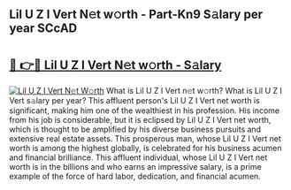 ## Lil U Z I Vert N𝚎t w𝚘rth - Part-Kn9 S𝚊lary per year SCcAD

# <h2><a href="http://gc3nlhd.nevu.top/?p=Lil+U+Z+I+Vert">🔗 👉🔴 Lil U Z I Vert N𝚎t w𝚘rth - S𝚊lary</a></h2>

[![Lil U Z I Vert N𝚎t W𝚘rth](https://i.imgur.com/Oavwk0R.jpeg)](http://gc3nlhd.nevu.top/?p=Lil+U+Z+I+Vert)
What is Lil U Z I Vert n𝚎t w𝚘rth? What is Lil U Z I Vert s𝚊lary per year?
This affluent person's Lil U Z I Vert net worth is significant, making him one of the wealthiest in his profession. His income from his job is considerable, but it is eclipsed by Lil U Z I Vert net worth, which is thought to be amplified by his diverse business pursuits and extensive real estate assets. This prosperous man, whose Lil U Z I Vert net worth is among the highest globally, is celebrated for his business acumen and financial brilliance. This affluent individual, whose Lil U Z I Vert net worth is in the billions and who earns an impressive salary, is a prime example of the force of hard labor, dedication, and financial acumen.
